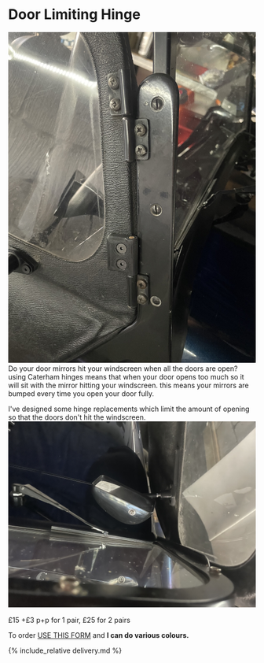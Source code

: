 # Door Limiting Hinge
![hinge](img/hinge.jpeg)
Do your door mirrors hit your windscreen when all the doors are open?
using Caterham hinges means that when your door opens too much so it will sit with the mirror hitting your windscreen. 
this means your mirrors are bumped every time you open your door fully.

I've designed some hinge replacements which limit the amount of opening so that the doors don't hit the windscreen.
![mirror-door](img/mirror-door.jpeg)

£15 +£3 p+p for 1 pair, £25 for 2 pairs

To order [USE THIS FORM](https://forms.gle/5vtitZ7rHnNgAx4Y6) and **I can do various colours.**

{% include_relative delivery.md %}